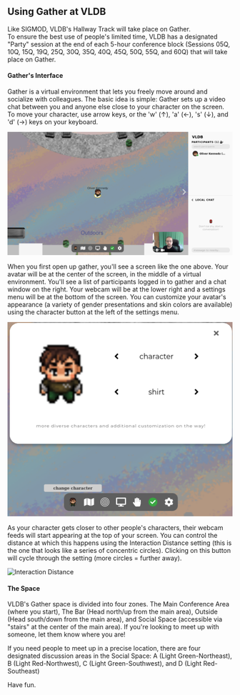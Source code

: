 ## Using Gather at VLDB

Like SIGMOD, VLDB's Hallway Track will take place on Gather.  
To ensure the best use of people's limited time, VLDB has a designated "Party" session at the end of each 5-hour conference block (Sessions 05Q, 10Q, 15Q, 19Q, 25Q, 30Q, 35Q, 40Q, 45Q, 50Q, 55Q, and 60Q) that will take place on Gather.

#### Gather's Interface
Gather is a virtual environment that lets you freely move around and socialize with colleagues.
The basic idea is simple: Gather sets up a video chat between you and anyone else close to your character on the screen.
To move your character, use arrow keys, or the 'w' (↑), 'a' (←), 's' (↓), and 'd' (→) keys on your keyboard.

![Gather Interface](gather.png)

When you first open up gather, you'll see a screen like the one above.
Your avatar will be at the center of the screen, in the middle of a virtual environment.  You'll see a list of participants logged in to gather and a chat window on the right.  Your webcam will be at the lower right and a settings menu will be at the bottom of the screen.
You can customize your avatar's appearance (a variety of gender presentations and skin colors are available) using the character button at the left of the settings menu.

![Character](gather-character.png)

As your character gets closer to other people's characters, their webcam feeds will start appearing at the top of your screen.  You can control the distance at which this happens using the Interaction Distance setting (this is the one that looks like a series of concentric circles).  Clicking on this button will cycle through the setting (more circles = further away).

![Interaction Distance](gather-interaction_distance.png)


#### The Space

VLDB's Gather space is divided into four zones.  The Main Conference Area (where you start), The Bar (Head north/up from the main area), Outside (Head south/down from the main area), and Social Space (accessible via "stairs" at the center of the main area).  If you're looking to meet up with someone, let them know where you are!

If you need people to meet up in a precise location, there are four designated discussion areas in the Social Space: A (Light Green-Northeast), B (Light Red-Northwest), C (Light Green-Southwest), and D (Light Red-Southeast)

Have fun.